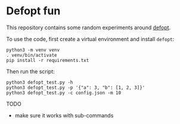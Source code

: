 # Defopt fun

This repository contains some random experiments around [defopt](https://github.com/anntzer/defopt).

To use the code, first create a virtual environment and install `defopt`:

```
python3 -m venv venv
. venv/bin/activate
pip install -r requirements.txt
```

Then run the script:

```
python3 defopt_test.py -h
python3 defopt_test.py -p '{"a": 3, "b": [1, 2, 3]}'
python3 defopt_test.py -c config.json -m 10
```

TODO
- make sure it works with sub-commands
